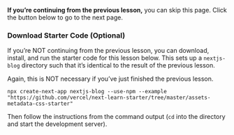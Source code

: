 **If you’re continuing from the previous lesson,** you can skip this page. Click the button below to go to the next page.

### Download Starter Code (Optional)

If you’re NOT continuing from the previous lesson, you can download, install, and run the starter code for this lesson below. This sets up a `nextjs-blog` directory such that it’s identical to the result of the previous lesson.

Again, this is NOT necessary if you’ve just finished the previous lesson.

```shell
npx create-next-app nextjs-blog --use-npm --example "https://github.com/vercel/next-learn-starter/tree/master/assets-metadata-css-starter"
```

Then follow the instructions from the command output (`cd` into the directory and start the development server).